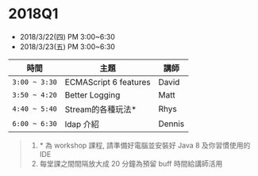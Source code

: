 # 2018Q1

- 2018/3/22(四) PM 3:00~6:30
- 2018/3/23(五) PM 3:00~6:30

| 時間 | 主題 | 講師 |
|-----|------|-----|
| `3:00 ~ 3:30` | ECMAScript 6 features | David | 
| `3:50 ~ 4:20` | Better Logging | Matt | 
| `4:40 ~ 5:40` | Stream的各種玩法* | Rhys | 
| `6:00 ~ 6:30` | ldap 介紹 | Dennis | 

> 1. \* 為 workshop 課程, 請準備好電腦並安裝好 Java 8 及你習慣使用的 IDE
> 2. 每堂課之間間隔放大成 20 分鐘為預留 buff 時間給講師活用
